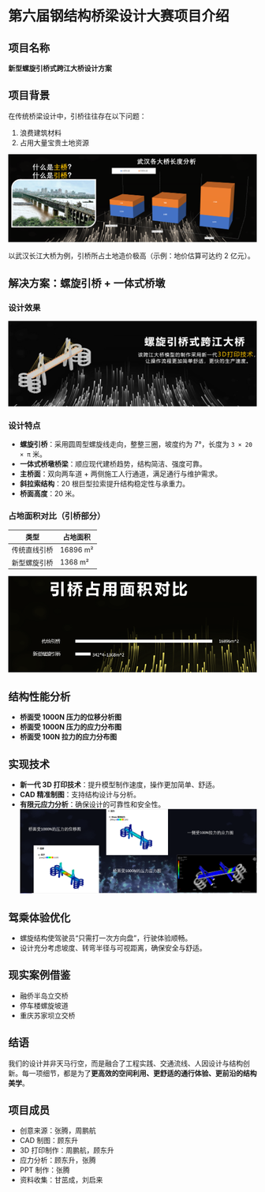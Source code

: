 
# 第六届钢结构桥梁设计大赛项目介绍

## 项目名称
**新型螺旋引桥式跨江大桥设计方案**



## 项目背景
在传统桥梁设计中，引桥往往存在以下问题：
1. 浪费建筑材料  
2. 占用大量宝贵土地资源
   
![引桥](images/1.png)

以武汉长江大桥为例，引桥所占土地造价极高（示例：地价估算可达约 2 亿元）。

## 解决方案：螺旋引桥 + 一体式桥墩
### 设计效果
![桥的形状](images/3.png)
### 设计特点
- **螺旋引桥**：采用圆周型螺旋线走向，整整三圈，坡度约为 7°，长度为 `3 × 20 × π` 米。
- **一体式桥墩桥梁**：顺应现代建桥趋势，结构简洁、强度可靠。
- **主桥面**：双向两车道 + 两侧施工人行通道，满足通行与维护需求。
- **斜拉索结构**：20 根巨型拉索提升结构稳定性与承重力。
- **桥面高度**：20 米。

### 占地面积对比（引桥部分）
| 类型           | 占地面积     |
|----------------|--------------|
| 传统直线引桥   | 16896 m²     |
| 新型螺旋引桥   | 1368 m²      |
![面积占比](images/2.png)

## 结构性能分析
- **桥面受 1000N 压力的位移分析图**  
- **桥面受 1000N 压力的应力分布图**  
- **桥面受 100N 拉力的应力分布图**  

## 实现技术
- **新一代 3D 打印技术**：提升模型制作速度，操作更加简单、舒适。
- **CAD 精准制图**：支持结构设计与分析。
- **有限元应力分析**：确保设计的可靠性和安全性。
![仿真](images/4.png)

## 驾乘体验优化
- 螺旋结构使驾驶员“只需打一次方向盘”，行驶体验顺畅。
- 设计充分考虑坡度、转弯半径与可视距离，确保安全与舒适。

## 现实案例借鉴
- 融侨半岛立交桥  
- 停车楼螺旋坡道  
- 重庆苏家坝立交桥  

## 结语
我们的设计并非天马行空，而是融合了工程实践、交通流线、人因设计与结构创新。每一项细节，都是为了**更高效的空间利用、更舒适的通行体验、更前沿的结构美学**。

## 项目成员
- 创意来源：张腾，周鹏航  
- CAD 制图：顾东升  
- 3D 打印制作：周鹏航，顾东升  
- 应力分析：顾东升，张腾  
- PPT 制作：张腾  
- 资料收集：甘茁成，刘启来  

